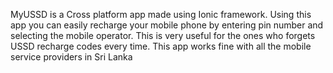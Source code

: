 MyUSSD is a Cross platform app made using Ionic framework. Using this app you can easily recharge your mobile phone by entering pin number and selecting the mobile operator. This is very useful for the ones who forgets USSD recharge codes every time. This app works fine with all the mobile service providers in Sri Lanka
